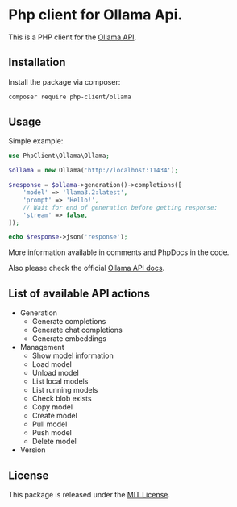 # Php client for Ollama Api.

This is a PHP client for the [Ollama API](https://github.com/ollama/ollama/blob/main/docs/api.md).

## Installation
Install the package via composer:

```bash
composer require php-client/ollama
```

## Usage

Simple example:
```php
use PhpClient\Ollama\Ollama;

$ollama = new Ollama('http://localhost:11434');

$response = $ollama->generation()->completions([
    'model' => 'llama3.2:latest',
    'prompt' => 'Hello!',
    // Wait for end of generation before getting response:
    'stream' => false,
]);

echo $response->json('response');
```

More information available in comments and PhpDocs in the code.

Also please check the official [Ollama API docs](https://github.com/ollama/ollama/blob/main/docs/api.md).

## List of available API actions

- Generation
  - Generate completions
  - Generate chat completions
  - Generate embeddings
- Management
  - Show model information
  - Load model
  - Unload model
  - List local models
  - List running models
  - Check blob exists
  - Copy model
  - Create model
  - Pull model
  - Push model
  - Delete model
- Version


## License

This package is released under the [MIT License](LICENSE.md).
